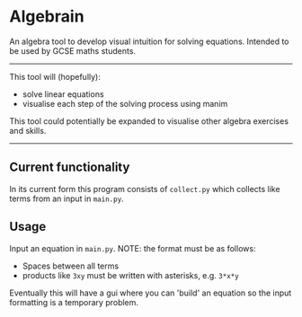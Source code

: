 # Algebrain

An algebra tool to develop visual intuition for solving equations. Intended to be used by GCSE maths students.

***

This tool will (hopefully):

- solve linear equations
- visualise each step of the solving process using manim

This tool could potentially be expanded to visualise other algebra exercises and skills.

***

## Current functionality

In its current form this program consists of `collect.py` which collects like terms from an input in `main.py`.

## Usage

Input an equation in `main.py`. NOTE: the format must be as follows:

- Spaces between all terms
- products like `3xy` must be written with asterisks, e.g. `3*x*y`

Eventually this will have a gui where you can 'build' an equation so the input formatting is a temporary problem.